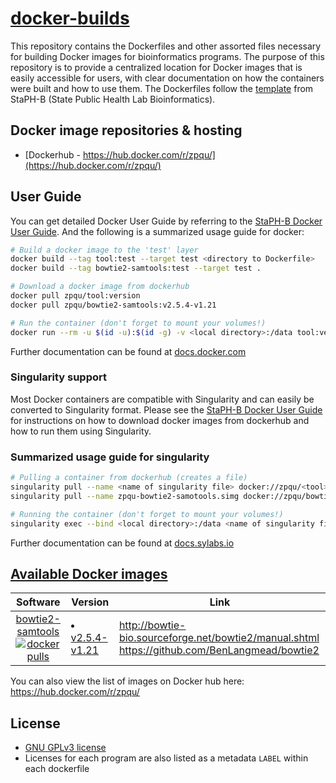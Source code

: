 # [docker-builds](#)
This repository contains the Dockerfiles and other assorted files necessary for building Docker images for bioinformatics programs. The purpose of this repository is to provide a centralized location for Docker images that is easily accessible for users, with clear documentation on how the containers were built and how to use them. The Dockerfiles follow the [template](https://github.com/StaPH-B/docker-builds/tree/master/dockerfile-template) from StaPH-B (State Public Health Lab Bioinformatics).

## Docker image repositories & hosting

- [Dockerhub - https://hub.docker.com/r/zpqu/](https://hub.docker.com/r/zpqu/)

## User Guide

You can get detailed Docker User Guide by referring to the [StaPH-B Docker User Guide](https://staphb.org/docker-builds/). And the following is a summarized usage guide for docker:

```bash
# Build a docker image to the 'test' layer
docker build --tag tool:test --target test <directory to Dockerfile>
docker build --tag bowtie2-samtools:test --target test .

# Download a docker image from dockerhub
docker pull zpqu/tool:version
docker pull zpqu/bowtie2-samtools:v2.5.4-v1.21

# Run the container (don't forget to mount your volumes!)
docker run --rm -u $(id -u):$(id -g) -v <local directory>:/data tool:version <command>
```

Further documentation can be found at [docs.docker.com](https://docs.docker.com/engine/reference/run/)

### Singularity support

Most Docker containers are compatible with Singularity and can easily be converted to Singularity format. Please see the [StaPH-B Docker User Guide](https://staphb.org/docker-builds/) for instructions on how to download docker images from dockerhub and how to run them using Singularity. 

### Summarized usage guide for singularity

```bash
# Pulling a container from dockerhub (creates a file)
singularity pull --name <name of singularity file> docker://zpqu/<tool>:<version>
singularity pull --name zpqu-bowtie2-samotools.simg docker://zpqu/bowtie2-samtools:v2.5.4-v1.21

# Running the container (don't forget to mount your volumes!)
singularity exec --bind <local directory>:/data <name of singularity file> <command>
```

Further documentation can be found at [docs.sylabs.io](https://docs.sylabs.io/guides/3.1/user-guide/cli.html)


## [Available Docker images](https://hub.docker.com/r/zpqu/)

| Software | Version | Link |
| :--------: | ------- | -------- |
| [bowtie2-samtools](https://hub.docker.com/r/zpqu/bowtie2-samtools/) <br/> [![docker pulls](https://badgen.net/docker/pulls/zpqu/bowtie2-samtools)](https://hub.docker.com/r/zpqu/bowtie2-samtools) | </li><li>[v2.5.4-v1.21](./bowtie2-samtools/v2.5.4-v1.21/)</li></ul> | http://bowtie-bio.sourceforge.net/bowtie2/manual.shtml <br/>https://github.com/BenLangmead/bowtie2 |
You can also view the list of images on Docker hub here: https://hub.docker.com/r/zpqu/

## License
  * [GNU GPLv3 license](/LICENSE)
  * Licenses for each program are also listed as a metadata `LABEL` within each dockerfile
